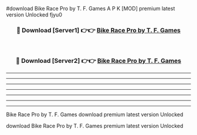 #download Bike Race Pro by T. F. Games A P K [MOD] premium latest version Unlocked fjyu0 



<div align="center">
<h3>🔴 Download [Server1] 👉👉 <a href="https://apkdownload3.web.app/">Bike Race Pro by T. F. Games</a></h3><br>

<h3>🔴 Download [Server2] 👉👉 <a href="https://apkdownload3.web.app/">Bike Race Pro by T. F. Games</a></h3>
</div>





----------------------------------------------------------

----------------------------------------------------------

----------------------------------------------------------

----------------------------------------------------------

----------------------------------------------------------

----------------------------------------------------------

----------------------------------------------------------

Bike Race Pro by T. F. Games download premium latest version Unlocked

download Bike Race Pro by T. F. Games premium latest version Unlocked
